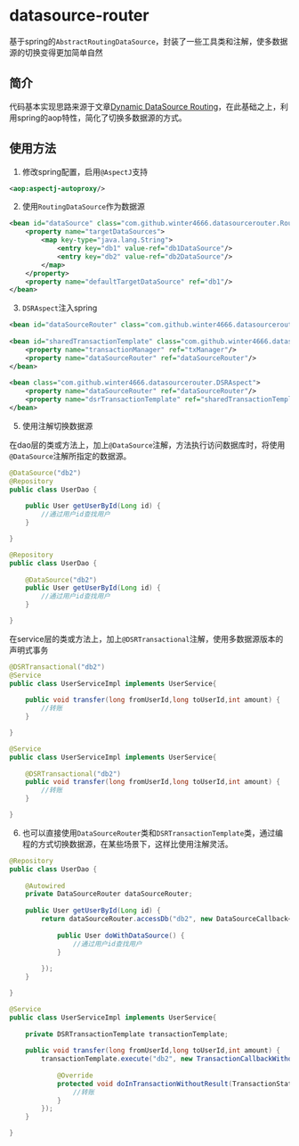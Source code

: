 # datasource-router
基于spring的`AbstractRoutingDataSource`，封装了一些工具类和注解，使多数据源的切换变得更加简单自然

## 简介
代码基本实现思路来源于文章[Dynamic DataSource Routing](https://spring.io/blog/2007/01/23/dynamic-datasource-routing/)，在此基础之上，利用spring的aop特性，简化了切换多数据源的方式。

## 使用方法
1. 修改spring配置，启用`@AspectJ`支持
```xml
<aop:aspectj-autoproxy/>
```

2. 使用`RoutingDataSource`作为数据源
```xml
<bean id="dataSource" class="com.github.winter4666.datasourcerouter.RoutingDataSource">
    <property name="targetDataSources">
        <map key-type="java.lang.String">
            <entry key="db1" value-ref="db1DataSource"/>
            <entry key="db2" value-ref="db2DataSource"/>
        </map>
    </property>
    <property name="defaultTargetDataSource" ref="db1"/>
</bean>
```

3. `DSRAspect`注入spring
```xml
<bean id="dataSourceRouter" class="com.github.winter4666.datasourcerouter.DataSourceRouter"/>
    
<bean id="sharedTransactionTemplate" class="com.github.winter4666.datasourcerouter.DSRTransactionTemplate">
    <property name="transactionManager" ref="txManager"/>
    <property name="dataSourceRouter" ref="dataSourceRouter"/>
</bean>
   
<bean class="com.github.winter4666.datasourcerouter.DSRAspect">
    <property name="dataSourceRouter" ref="dataSourceRouter"/>
    <property name="dsrTransactionTemplate" ref="sharedTransactionTemplate"/>
</bean>
```

5. 使用注解切换数据源

在dao层的类或方法上，加上`@DataSource`注解，方法执行访问数据库时，将使用`@DataSource`注解所指定的数据源。
```java
@DataSource("db2")
@Repository
public class UserDao {
	
	public User getUserById(Long id) {
		//通过用户id查找用户
	}

}
```
```java
@Repository
public class UserDao {
	
	@DataSource("db2")
	public User getUserById(Long id) {
		//通过用户id查找用户
	}

}
```
在service层的类或方法上，加上`@DSRTransactional`注解，使用多数据源版本的声明式事务
```java
@DSRTransactional("db2")
@Service
public class UserServiceImpl implements UserService{
	
	public void transfer(long fromUserId,long toUserId,int amount) {
		//转账
	}

}
```
```java
@Service
public class UserServiceImpl implements UserService{
	
	@DSRTransactional("db2")
	public void transfer(long fromUserId,long toUserId,int amount) {
		//转账
	}

}
```

6. 也可以直接使用`DataSourceRouter`类和`DSRTransactionTemplate`类，通过编程的方式切换数据源，在某些场景下，这样比使用注解灵活。
```java
@Repository
public class UserDao {
	
	@Autowired
	private DataSourceRouter dataSourceRouter;
	
	public User getUserById(Long id) {
		return dataSourceRouter.accessDb("db2", new DataSourceCallback<User>() {
		
			public User doWithDataSource() {
				//通过用户id查找用户
			}
			
		});
	}

}
```
```java
@Service
public class UserServiceImpl implements UserService{
	
	private DSRTransactionTemplate transactionTemplate;
	
	public void transfer(long fromUserId,long toUserId,int amount) {
		transactionTemplate.execute("db2", new TransactionCallbackWithoutResult() {
			
			@Override
			protected void doInTransactionWithoutResult(TransactionStatus status) {
				//转账
			}
		});
	}

}
```
